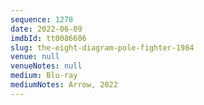 ```yaml
---
sequence: 1278
date: 2022-06-09
imdbId: tt0086606
slug: the-eight-diagram-pole-fighter-1984
venue: null
venueNotes: null
medium: Blu-ray
mediumNotes: Arrow, 2022
---
```

